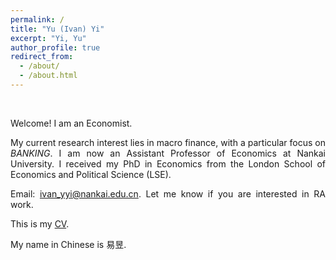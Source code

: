 ```yaml
---
permalink: /
title: "Yu (Ivan) Yi"
excerpt: "Yi, Yu"
author_profile: true
redirect_from: 
  - /about/
  - /about.html
---
```

<br/>
<style>
body {
text-align: justify;}
li {
  font-size: 14px;
}
</style>

Welcome! I am an Economist. 

My current research interest lies in macro finance, with a particular focus on *BANKING*. I am now an Assistant Professor of Economics at Nankai University. I received my PhD in Economics from the London School of Economics and Political Science (LSE).



Email: [ivan_yyi@nankai.edu.cn](mailto:ivan_yyi@nankai.edu.cn). Let me know if you are interested in RA work.

This is my [CV](https://IvanYYi.github.io/files/CV_YUYI.pdf).

My name in Chinese is 易昱.

